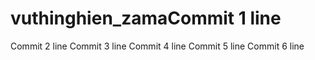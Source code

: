 # vuthinghien_zamaCommit 1 line
Commit 2 line
Commit 3 line
Commit 4 line
Commit 5 line
Commit 6 line
